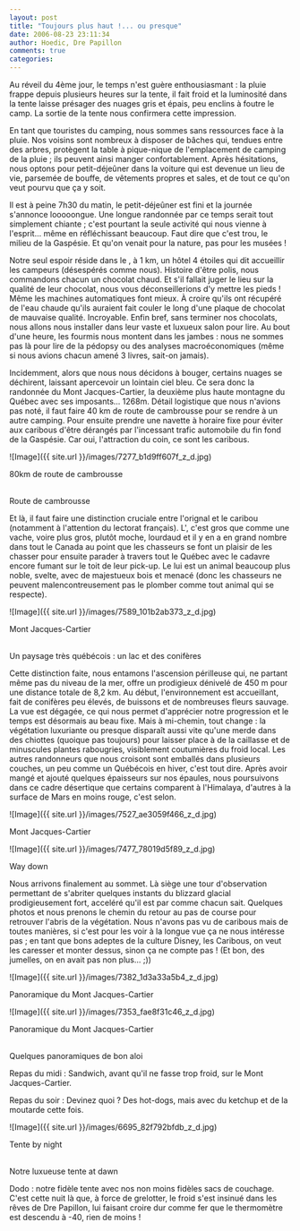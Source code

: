 ```yaml
---
layout: post
title: "Toujours plus haut !... ou presque"
date: 2006-08-23 23:11:34
author: Hoedic, Dre Papillon
comments: true
categories: 
---
```



Au réveil du 4ème jour, le temps n'est guère enthousiasmant : la pluie frappe depuis plusieurs heures sur la tente, il fait froid et la luminosité dans la tente laisse présager des nuages gris et épais, peu enclins à foutre le camp. La sortie de la tente nous confirmera cette impression.

En tant que touristes du camping, nous sommes sans ressources face à la pluie. Nos voisins sont nombreux à disposer de bâches qui, tendues entre des arbres, protègent la table à pique-nique de l'emplacement de camping de la pluie ; ils peuvent ainsi manger confortablement. Après hésitations, nous optons pour petit-déjeûner dans la voiture qui est devenue un lieu de vie, parsemée de bouffe, de vêtements propres et sales, et de tout ce qu'on veut pourvu que ça y soit.

Il est à peine 7h30 du matin, le petit-déjeûner est fini et la journée s'annonce looooongue. Une longue randonnée par ce temps serait tout simplement chiante ; c'est pourtant la seule activité qui nous vienne à l'esprit... même en réfléchissant beaucoup. Faut dire que c'est trou, le milieu de la Gaspésie.  Et qu'on venait pour la nature, pas pour les musées !

Notre seul espoir réside dans le , à 1 km, un hôtel 4 étoiles qui dit accueillir les campeurs (désespérés comme nous). Histoire d'être polis, nous commandons chacun un chocolat chaud. Et s'il fallait juger le lieu sur la qualité de leur chocolat, nous vous déconseillerions d'y mettre les pieds ! Même les machines automatiques font mieux. À croire qu'ils ont récupéré de l'eau chaude qu'ils auraient fait couler le long d'une plaque de chocolat de mauvaise qualité. Incroyable. Enfin bref, sans terminer nos chocolats, nous allons nous installer dans leur vaste et luxueux salon pour lire. Au bout d'une heure, les fourmis nous montent dans les jambes : nous ne sommes pas là pour lire de la pédopsy ou des analyses macroéconomiques (même si nous avions chacun amené 3 livres, sait-on jamais).

Incidemment, alors que nous nous décidons à bouger, certains nuages se déchirent, laissant apercevoir un lointain ciel bleu. Ce sera donc la randonnée du Mont Jacques-Cartier, la deuxième plus haute montagne du Québec avec ses imposants... 1268m. Détail logistique que nous n'avions pas noté, il faut faire 40 km de route de cambrousse pour se rendre à un autre camping. Pour ensuite prendre une navette à horaire fixe pour éviter aux caribous d'être dérangés par l'incessant trafic automobile du fin fond de la Gaspésie. Car oui, l'attraction du coin, ce sont les caribous.


![Image]({{ site.url }}/images/7277_b1d9ff607f_z_d.jpg)
<div class="photoattrib">80km de route de cambrousse</div>

<br/>Route de cambrousse


Et là, il faut faire une distinction cruciale entre l'orignal et le caribou (notamment à l'attention du lectorat français). L', c'est gros que comme une vache, voire plus gros, plutôt moche, lourdaud et il y en a en grand nombre dans tout le Canada au point que les chasseurs se font un plaisir de les chasser pour ensuite parader à travers tout le Québec avec le cadavre encore fumant sur le toit de leur pick-up. Le  lui est un animal beaucoup plus noble, svelte, avec de majestueux bois et menacé (donc les chasseurs ne peuvent malencontreusement pas le plomber comme tout animal qui se respecte).


![Image]({{ site.url }}/images/7589_101b2ab373_z_d.jpg)
<div class="photoattrib">Mont Jacques-Cartier</div>

<br/>Un paysage très québécois :  un lac et des conifères


Cette distinction faite, nous entamons l'ascension périlleuse qui, ne partant même pas du niveau de la mer, offre un prodigieux dénivelé de 450 m pour une distance totale de 8,2 km. Au début, l'environnement est accueillant, fait de conifères peu élevés, de buissons et de nombreuses fleurs sauvage. La vue est dégagée, ce qui nous permet d'apprécier notre progression et le temps est désormais au beau fixe. Mais à mi-chemin, tout change : la végétation luxuriante ou presque disparaît aussi vite qu'une merde dans des chiottes (quoique pas toujours) pour laisser place à de la caillasse et de minuscules plantes rabougries, visiblement coutumières du froid local. Les autres randonneurs que nous croisont sont emballés dans plusieurs couches, un peu comme un Québécois en hiver, c'est tout dire. Après avoir mangé et ajouté quelques épaisseurs sur nos épaules, nous poursuivons dans ce cadre désertique que certains comparent à l'Himalaya, d'autres à la surface de Mars en moins rouge, c'est selon.


![Image]({{ site.url }}/images/7527_ae3059f466_z_d.jpg)
<div class="photoattrib">Mont Jacques-Cartier</div>


![Image]({{ site.url }}/images/7477_78019d5f89_z_d.jpg)
<div class="photoattrib">Way down</div>



Nous arrivons finalement au sommet. Là siège une tour d'observation permettant de s'abriter quelques instants du blizzard glacial prodigieusement fort, acceléré qu'il est par  comme chacun sait. Quelques photos et nous prenons le chemin du retour au pas de course pour retrouver l'abris de la végétation. Nous n'avons pas vu de caribous mais de toutes manières, si c'est pour les voir à la longue vue ça ne nous intéresse pas ; en tant que bons adeptes de la culture Disney, les Caribous, on veut les caresser et monter dessus, sinon ça ne compte pas !  (Et bon, des jumelles, on en avait pas non plus... ;))


![Image]({{ site.url }}/images/7382_1d3a33a5b4_z_d.jpg)
<div class="photoattrib">Panoramique du Mont Jacques-Cartier</div>


![Image]({{ site.url }}/images/7353_fae8f31c46_z_d.jpg)
<div class="photoattrib">Panoramique du Mont Jacques-Cartier</div>

<br/>Quelques panoramiques de bon aloi


Repas du midi : Sandwich, avant qu'il ne fasse trop froid, sur le Mont Jacques-Cartier.

Repas du soir : Devinez quoi ? Des hot-dogs, mais avec du ketchup et de la moutarde cette fois.


![Image]({{ site.url }}/images/6695_82f792bfdb_z_d.jpg)
<div class="photoattrib">Tente by night</div>

<br/>Notre luxueuse tente at dawn



Dodo : notre fidèle tente avec nos non moins fidèles sacs de couchage.  C'est cette nuit là que, à force de grelotter, le froid s'est insinué dans les rêves de Dre Papillon, lui faisant croire dur comme fer que le thermomètre est descendu à -40, rien de moins !